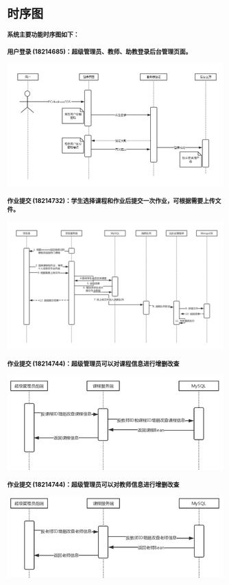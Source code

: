 # 时序图
**系统主要功能时序图如下：**
#### 用户登录 (18214685)：超级管理员、教师、助教登录后台管理页面。
![用户登录](img_sequence/login1.png)

#### 作业提交 (18214732)：学生选择课程和作业后提交一次作业，可根据需要上传文件。
![学生提交作业](img_sequence/student_submit.jpg)

#### 作业提交 (18214744)：超级管理员可以对课程信息进行增删改查
![学生提交作业](img_sequence/task_information.png)

#### 作业提交 (18214744)：超级管理员可以对教师信息进行增删改查
![学生提交作业](img_sequence/teacher_information.png)
